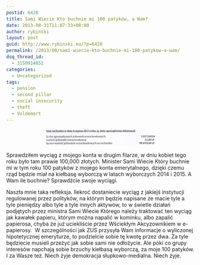 ```yaml
---
postid: 6420
title: Sami Wiecie Kto buchnie mi 100 patyków, a Wam?
date: 2013-08-31T11:07:33+00:00
author: rybinski
layout: post
guid: http://www.rybinski.eu/?p=6420
permalink: /2013/08/sami-wiecie-kto-buchnie-mi-100-patykow-a-wam/
dsq_thread_id:
  - 3150914851
categories:
  - Uncategorized
tags:
  - pension
  - second pillar
  - social insecurity
  - theft
  - Voldemort
---
```

<p style="text-align: center;">
  <a href="/uploads/2013/08/2filar.jpg"><img class="size-medium wp-image-6421 aligncenter" title="2filar" src="/uploads/2013/08/2filar-300x46.jpg" alt="" width="300" height="46" /></a>
</p>

Sprawdziłem wyciąg z mojego konta w drugim filarze, w dniu kobiet tego roku było tam prawie 100,000 złotych. Minister Sami Wiecie Który buchnie mi w tym roku 100 patyków z mojego konta emerytalnego, dzięki czemu rząd będzie miał na kiełbasę wyborczą w latach wyborczych 2014 i 2015. A Wam ile buchnie? Sprawdźcie swoje wyciągi.

Naszła mnie taka refleksja. Ilekroć dostaniecie wyciąg z jakiejś instytucji regulowanej przez polityków, na którym będzie napisane że macie tyle a tyle pieniędzy albo tyle a tyle innych aktywów, to w świetle działań podjętych przez ministra Sami Wiecie Którego należy traktować ten wyciąg jak kawałek papieru, którym można napalić w kominku, albo zapalić papierosa, chyba że już uciekliście przez Wściekłym Akcyzownikiem w e-papierosy.  W szczególności jak ZUS przysyła Wam informacje o wyliczonej hipotetycznej emeryturze, to podzielcie sobie tę kwotę przez dwa. Za tyle będziecie musieli przeżyć jak sobie sami nie odłożycie. Ale póki co grupy interesów napchają sobie brzuchy kiełbasą wyborczą, za moje 100 patyków. I za Wasze też. Niech żyje demokracja słupkowo-medialna. Niech żyje.
